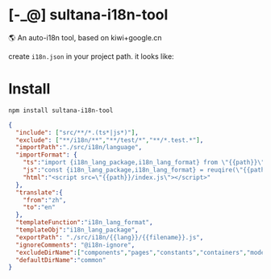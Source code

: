 # [-_@] sultana-i18n-tool

🌎 An auto-i18n tool, based on kiwi+google.cn

create `i18n.json` in your project path. it looks like:

# Install
```bash
npm install sultana-i18n-tool
```

```json
{
  "include": ["src/**/*.(ts*|js*)"],
  "exclude": ["**/i18n/**","**/test/*","**/*.test.*"],
  "importPath":"./src/i18n/language",
  "importFormat": {
    "ts":"import {i18n_lang_package,i18n_lang_format} from \"{{path}}\";",
    "js":"const {i18n_lang_package,i18n_lang_format} = reuqire(\"{{path}}\");",
    "html":"<script src=\"{{path}}/index.js\"></script>"
  },
  "translate":{
    "from":"zh",
    "to":"en"
  },
  "templateFunction":"i18n_lang_format",
  "templateObj":"i18n_lang_package",
  "exportPath": "./src/i18n/{{lang}}/{{filename}}.js",
  "ignoreComments": "@i18n-ignore",
  "excludeDirName":["components","pages","constants","containers","models","services","src"],
  "defaultDirName":"common"
}
```